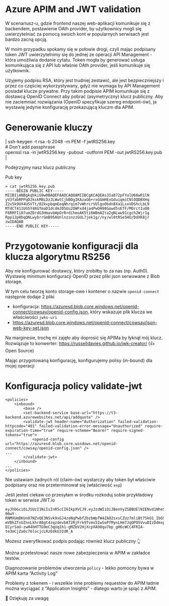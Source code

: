 # Azure APIM and JWT validation
W scenariusz-u, gdzie frontend naszej web-aplikacji komunikuje się z backendem, postawienie OAth provider, by użytkownicy mogli się uwierzytelniać za pomocą swoich kont w popularnych serwisach jest bardzo zacną opcją.

W moim przypadku spokamy się w połowie drogi, czyli mając podpisany token JWT uwierzytelnimy się do jednej ze operacji API Management - która umożliwia dodanie cytatu. Token mogła by generować usługa komunikująca się z API lub właśnie OAth provider, jeśli komunikuje się użytkownik.

Użyjemy podpisu RSA, który jest trudniej zestawić, ale jest bezpieczniejszy i przez co częściej wykorzystywany, gdyż nie wymaga by API Management posiadał klucze prywatne. 
Przy takim podpisie APIM komunikuje się z dostawcą OpenID Connect aby pobrać (asymetryczny) klucz  publiczny. Aby nie zaciemniać rozwiązania (OpenID specyfikuje szereg endpoint-ów), ja wystawię jedynie konfigurację przekazującą kluczm dla APIM.

# Generowanie kluczy
| ssh-keygen -t rsa -b 2048 -m PEM -f jwtRS256.key<br># Don't add passphrase<br>openssl rsa -in jwtRS256.key -pubout -outform PEM -out jwtRS256.key.pub |

Podejrzyjmy nasz klucz publiczny 

Pub key

    > cat jwtRS256.key.pub
    -----BEGIN PUBLIC KEY-----
    MIIBIjANBgkqhkiG9w0BAQEFAAOCAQ8AMIIBCgKCAQEAs3Ia872pFYalU66wR1lN
    yV3fabRPPqD2kskM8LDzJLWwtCjbBOgIKAzaG6+rxGGmHExGduiqmiCNlOQDBXHq
    Z2x5k9UX4USVTt/02kvpbqmEeqNhrqim7vWhrcrVUlgoObdn8Xa1LsxVDShcLbL9
    MTdCT411UG5Y48GTmaD1dcdmJD5Uu2OWFxd4ja4PwOH98Gowd5sEfF/MOrctIu00
    F6RRFIi07umZDrdG3HmavbWpOrR+diheoAK5ti6W8mAIta2qNLww91cgch2Wjr1g
    Rpp12p0bqQNLwybrrGmB95AUnlnzsnzzGUL7jek1g//ny/wl0tRSe5HU/DdXK8jr
    zwIDAQAB
    -----END PUBLIC KEY-----


# Przygotowanie konfiguracji dla klucza algorytmu RS256

Aby nie konfigurować dostawcy, który zrobiłby to za nas (np. Auth0). Wystawię minimum konfiguracji OpenID przez pliki json serwowane z Blob storage.

W tym celu tworzę konto storage-owe i kontener o nazwie `openid-connect` następnie dodaje 2 pliki

- konfiguracja: https://azuresd.blob.core.windows.net/openid-connect/cowsay/openid-config.json, który wskazuje plik klucza we właściwości `jwks-uri`
- https://azuresd.blob.core.windows.net/openid-connect/cowsay/json-web-key-set.json

Na marginesie, trochę mi zajęło aby doprosić się APIMa by łyknął mój klucz. Rozwiązuje to konwerter: https://russelldavies.github.io/jwk-creator/ (👍 Open Source)

Mając przygotowaną konfigurację, konfigurujemy polisy (in-bound) dla mojej operacji 


# Konfiguracja policy validate-jwt
    <policies>
        <inbound>
            <base />
            <set-backend-service base-url="https://t3-backend.azurewebsites.net/api/addquote" />
            <validate-jwt header-name="Authorization" failed-validation-httpcode="401" failed-validation-error-message="Unauthorized" require-expiration-time="true" require-scheme="Bearer" require-signed-tokens="true">
                <openid-config url="https://azuresd.blob.core.windows.net/openid-connect/cowsay/openid-config.json" />
    ...
            </validate-jwt>
        </inbound>
    ...
    </policies>

Nie ustawiam żadnych ról (claim-ów) wystarczy aby token był właściwie podpisany oraz nie przeterminował się (właściwość `exp`)

Jeśli jesteś ciekaw co przesyłam w środku rozkoduj sobie przykładowy token w serwise JWT.io


    eyJhbGciOiJSUzI1NiIsInR5cCI6IkpXVCJ9.eyJzdWIiOiJBenVyZSBBUElNIENvd1NheSIsImlzcyI6IkNobXVyb3dpc2tvLCBBenVyZSBTRCIsImF1ZCI6InQzLWJhY2tlbmQuYXp1cmV3ZWJzaXRlcy5uZXQiLCJpYXQiOjE1OTI2NDY5OTksImV4cCI6MTU5Mjc1NDQwMH0.Wp5Jl77M30jDJWhQTGygW_gYo7gniUXG7cd1ORVqgVsWxu_I_Zi8sYEJWho2rlpwGa36SKW-06wY-RNMXUmDKUn07NZvQE3NSvk9xGJ4zeNqPwbf2bzbWpTW4ZAO2sxsCZUz7mliBt7SkO1_IbG94AbyA2U3ncFg8rBVR6vaohYra_-mVBkZfsUZnnLkhrA0gt4zqzdevbAT2RjFrk9Tvmx5IwSoPfMynLHm7JqOPO5VvuDIzDdmxpArw-ECyrSaU-zwH4hHTTG9eC3qUq1h1-gMZbV2HjXcpXA98qu7bp_gH6cWCC4FRIA-te3mCjZaOc76locjcLRzEdkUJ2dR_A

Możesz zweryfikować podpis podając również klucz publiczny 👆 

Można przetestować nasze nowe zabezpieczenia w APIM w zakładce testów.

Diagnozowanie problemów utworzenia `policy`  - lekko pomocny bywa w APIM karta “Activity Log”

Problemy z tokenem - i wszelkie inne problemy requestów do APIM ładnie można wyciągać z “Application Insights” - dlatego warto je spiąć z APIM.

🙏 Dziękuję za uwagę





